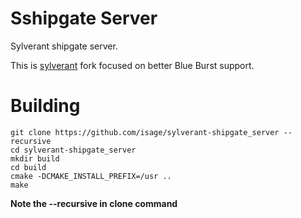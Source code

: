Sshipgate Server
================

Sylverant shipgate server.

This is [sylverant](http://sourceforge.net/projects/sylverant/) fork focused on better Blue Burst support.


Building
========


```
git clone https://github.com/isage/sylverant-shipgate_server --recursive
cd sylverant-shipgate_server
mkdir build
cd build
cmake -DCMAKE_INSTALL_PREFIX=/usr ..
make
```

**Note the --recursive in clone command**